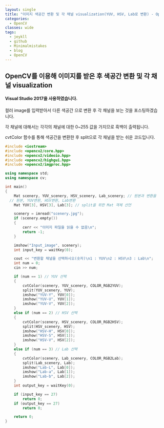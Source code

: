 ```yaml
---
layout: single
title: "이미지 색공간 변환 및 각 채널 visualization(YUV, HSV, Lab로 변환) - OpenCV(C++)"
categories:
  - OpenCV
classes: wide
tags:
  - jeykll
  - github
  - Minimalmistakes
  - blog
  - OpenCV
---
```


## OpenCV를 이용해 이미지를 받은 후 색공간 변환 및 각 채널 visualization

#### Visual Studio 2017을 사용하였습니다.

컬러 image를 입력받아서 다른 색공간 으로 변환 후 각 채널을 보는 것을 포스팅하겠습니다.

각 채널에 대해서는 각각의 채널에 대한 0~255 값을 가지므로 흑백이 출력됩니다.

cvtColor 함수를 통해 색공간을 변환한 후 split으로 각 채널을 받는 쉬운 코드입니다.

```c++
#include <iostream>
#include <opencv2/core.hpp>
#include <opencv2/videoio.hpp>
#include <opencv2/highgui.hpp>
#include <opencv2/imgproc.hpp>

using namespace std;
using namespace cv;

int main()
{
	Mat scenery, YUV_scenery, HSV_scenery, Lab_scenery; // 원본과 변환을 위한 Mat 객체 선언
  // 원본, YUV변환, HSV변환, Lab변환
	Mat YUV[3], HSV[3], Lab[3]; // split을 위한 Mat 객체 선언

	scenery = imread("scenery.jpg");
	if (scenery.empty())
	{
		cerr << "이미지 파일을 읽을 수 없음\n";
		return -1;
	}

	imshow("Input_image", scenery);
	int input_key = waitKey(0);

	cout << "변환할 채널을 선택하시오(숫자)\n1 : YUV\n2 : HSV\n3 : Lab\n";
	int num = 0;
	cin >> num;

	if (num == 1) // YUV 선택
	{
		cvtColor(scenery, YUV_scenery, COLOR_RGB2YUV);
		split(YUV_scenery, YUV);
		imshow("YUV-Y", YUV[0]);
		imshow("YUV-U", YUV[1]);
		imshow("YUV-V", YUV[2]);
	}
	else if (num == 2) // HSV 선택
	{
		cvtColor(scenery, HSV_scenery, COLOR_RGB2HSV);
		split(HSV_scenery, HSV);
		imshow("HSV-H", HSV[0]);
		imshow("HSV-S", HSV[1]);
		imshow("HSV-V", HSV[2]);
	}
	else if (num == 3) // Lab 선택
	{
		cvtColor(scenery, Lab_scenery, COLOR_RGB2Lab);
		split(Lab_scenery, Lab);
		imshow("Lab-L", Lab[0]);
		imshow("Lab-a", Lab[1]);
		imshow("Lab-b", Lab[2]);
	}
	int output_key = waitKey(0);

	if (input_key == 27)
		return 0;
	if (output_key == 27)
		return 0;

	return 0;
}
```
